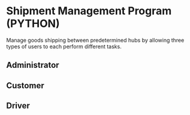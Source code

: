# Shipment Management Program (PYTHON)
Manage goods shipping between predetermined hubs by allowing three types of users to each perform different tasks.

## Administrator
## Customer
## Driver
